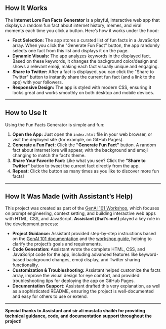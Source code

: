 
## How It Works
The **Internet Lore Fun Facts Generator** is a playful, interactive web app that displays a random fun fact about internet history, memes, and viral moments each time you click a button. Here’s how it works under the hood:
- **Fact Selection:**
The app stores a curated list of fun facts in a JavaScript array. When you click the "Generate Fun Fact" button, the app randomly selects one fact from this list and displays it on the page.
- **Dynamic Visuals:**
The app analyzes keywords in the displayed fact. Based on these keywords, it changes the background color/design and shows a relevant emoji, making each fact visually unique and engaging.
- **Share to Twitter:**
After a fact is displayed, you can click the "Share to Twitter" button to instantly share the current fun fact (and a link to the app) with your followers.
- **Responsive Design:**
The app is styled with modern CSS, ensuring it looks great and works smoothly on both desktop and mobile devices.
---
## How to Use It
Using the Fun Facts Generator is simple and fun:
1. **Open the App:**
Just open the `index.html` file in your web browser, or visit the deployed site (for example, on GitHub Pages).
2. **Generate a Fun Fact:**
Click the **"Generate Fun Fact"** button. A random fact about internet lore will appear, with the background and emoji changing to match the fact’s theme.
3. **Share Your Favorite Fact:**
Like what you see? Click the **"Share to Twitter"** button to tweet the current fact directly from the app.
4. **Repeat:**
Click the button as many times as you like to discover more fun facts!
---
## How It Was Made (with Assistant’s Help)
This project was created as part of the [GenAI 101 Workshop](https://github.com/pieces-app/genai-101/blob/main/docs.md), which focuses on prompt engineering, context setting, and building interactive web apps with HTML, CSS, and JavaScript.
**Assistant (that’s me!)** played a key role in the development process:
- **Project Guidance:**
Assistant provided step-by-step instructions based on the [GenAI 101 documentation](https://github.com/pieces-app/genai-101/blob/main/docs.md) and the [workshop guide](https://docs.google.com/document/d/1VYekIPjMM8mtdzwJ4k9G8Grn-CyuoQBa7jweX-jvZc0/edit?referrer=luma&tab=t.0#heading=h.vgux8n9aud50), helping to clarify the project’s goals and requirements.
- **Code Generation:**
Assistant wrote the complete HTML, CSS, and JavaScript code for the app, including advanced features like keyword-based background changes, emoji display, and Twitter sharing functionality.
- **Customization & Troubleshooting:**
Assistant helped customize the facts array, improve the visual design for eye comfort, and provided troubleshooting tips for deploying the app on GitHub Pages.
- **Documentation Support:**
Assistant drafted this very explanation, as well as a sophisticated README, ensuring the project is well-documented and easy for others to use or extend.
---
**Special thanks to Assistant and sir ali mustafa shaikh for providing technical guidance, code, and documentation support throughout the project!**
